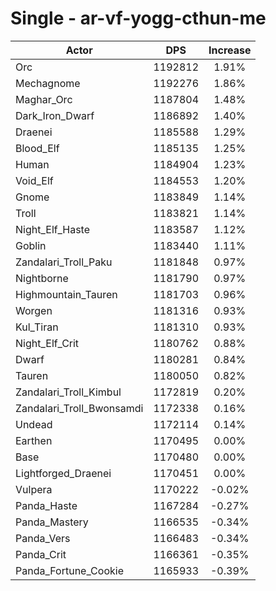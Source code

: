 # Single - ar-vf-yogg-cthun-me
| Actor | DPS | Increase |
|---|:---:|:---:|
|Orc|1192812|1.91%|
|Mechagnome|1192276|1.86%|
|Maghar_Orc|1187804|1.48%|
|Dark_Iron_Dwarf|1186892|1.40%|
|Draenei|1185588|1.29%|
|Blood_Elf|1185135|1.25%|
|Human|1184904|1.23%|
|Void_Elf|1184553|1.20%|
|Gnome|1183849|1.14%|
|Troll|1183821|1.14%|
|Night_Elf_Haste|1183587|1.12%|
|Goblin|1183440|1.11%|
|Zandalari_Troll_Paku|1181848|0.97%|
|Nightborne|1181790|0.97%|
|Highmountain_Tauren|1181703|0.96%|
|Worgen|1181316|0.93%|
|Kul_Tiran|1181310|0.93%|
|Night_Elf_Crit|1180762|0.88%|
|Dwarf|1180281|0.84%|
|Tauren|1180050|0.82%|
|Zandalari_Troll_Kimbul|1172819|0.20%|
|Zandalari_Troll_Bwonsamdi|1172338|0.16%|
|Undead|1172114|0.14%|
|Earthen|1170495|0.00%|
|Base|1170480|0.00%|
|Lightforged_Draenei|1170451|0.00%|
|Vulpera|1170222|-0.02%|
|Panda_Haste|1167284|-0.27%|
|Panda_Mastery|1166535|-0.34%|
|Panda_Vers|1166483|-0.34%|
|Panda_Crit|1166361|-0.35%|
|Panda_Fortune_Cookie|1165933|-0.39%|
